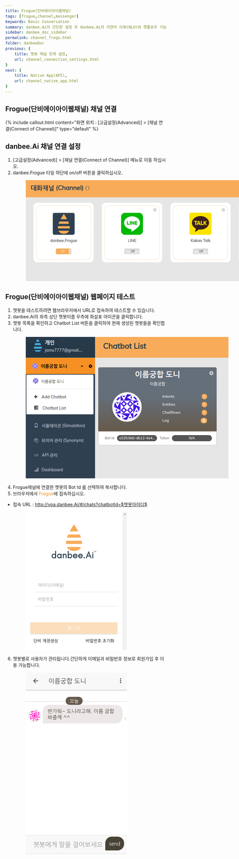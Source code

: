 ```yaml
---
title: Frogue(단비에이아이웹채널)
tags: [frogue,channel,messenger]
keywords: Basic Conversation
summary: danbee.Ai의 간단한 설정 후 danbee.Ai의 자연어 이해(NLU)와 챗플로우 기능을 활용하여 웹기반 챗봇을 쉽게 만들 수 있습니다.
sidebar: danbee_doc_sidebar
permalink: channel_frogu.html
folder: danbeeDoc
previous: {
    title: 챗봇 채널 연계 설정,
    url: channel_connection_settings.html
}
next: {
    title: Native App(API),
    url: channel_native_app.html
}
---
```


## Frogue(단비에이아이웹채널) 채널 연결 
 {% include callout.html content="화면 위치 : [고급설정(Advanced)] > [채널 연결(Connect of Channel)]" type="default" %}

## danbee.Ai 채널 연결 설정
1. [고급설정(Advanced)] > [채널 연결(Connect of Channel)] 메뉴로 이동 하십시오.
2. danbee.Frogue 타일 하단에 on/off 버튼을 클릭하십시오.<figure><img class="docimage" src="images/channel/frogue/frogue_danbee_setting.png" alt="Frogue 셋팅" style="max-width: 800px"></figure>

## Frogue(단비에이아이웹채널) 웹페이지 테스트
1. 챗봇을 테스트하려면 웹브라우저에서 URL로 접속하여 테스트할 수 있습니다.
2. danbee.Ai의 좌측 상단 챗봇이름 우측에 화살표 아이콘을 클릭합니다.
3. 챗봇 목록을 확인하고 Chatbot List 버튼을 클릭하여 현재 생성된 챗봇들을 확인합니다.<figure><img class="docimage" src="images/channel/frogue/frogue_danbee_chatbotlist.png" alt="챗봇 목록" style="max-width: 800px"></figure>
4. Frogue채널에 연결한 챗봇의 Bot Id 를 선택하여 복사합니다.
5. 브라우저에서 <span style="color:#f69023;">Frogue</span>에 접속하십시오.
  * 접속 URL : http://vpa.danbee.Ai/#/chats?chatbotId=$챗봇아이디$ <figure><img class="docimage" src="images/channel/frogue/frogue_login.png" alt="Frogue 로그인" style="max-width: 800px"></figure>
6. 챗봇별로 사용자가 관리됩니다.간단하게 이메일과 비밀번호 정보로 회원가입 후 이용 가능합니다.<figure><img class="docimage" src="images/channel/frogue/frogue_chatting.png" alt="Frogue 대화" style="max-width: 800px"></figure>


 